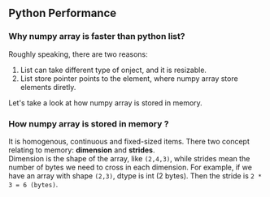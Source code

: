## Python Performance
### Why numpy array is faster than python list?
Roughly speaking, there are two reasons:
1. List can take different type of onject, and it is resizable.
2. List store pointer points to the element, where numpy array store elements diretly.

Let's take a look at how numpy array is stored in memory.

### How numpy array is stored in memory ?
It is homogenous, continuous and fixed-sized items. There two concept relating to memory: **dimension** and **strides**. <br />
Dimension is the shape of the array, like `(2,4,3)`, while strides mean the number of bytes we need to cross in each dimension. For example, if we have an array with shape `(2,3)`, dtype is int (2 bytes). Then the stride is `2 * 3 = 6 (bytes)`.
